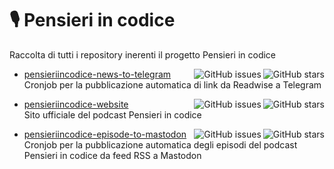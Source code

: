 # 🎙️ Pensieri in codice
Raccolta di tutti i repository inerenti il progetto Pensieri in codice

- [pensieriincodice-news-to-telegram](https://github.com/valeriogalano/pensieriincodice-news-to-telegram)
  <img align="right" src="https://img.shields.io/github/stars/valeriogalano/pensieriincodice-news-to-telegram?label=%E2%AD%90%EF%B8%8F&logo=github" alt="GitHub stars">
  <img align="right" src="https://img.shields.io/github/issues/valeriogalano/pensieriincodice-news-to-telegram" alt="GitHub issues">\
  Cronjob per la pubblicazione automatica di link da Readwise a Telegram 

- [pensieriincodice-website](https://github.com/valeriogalano/pensieriincodice-website)
  <img align="right" src="https://img.shields.io/github/stars/valeriogalano/pensieriincodice-website?label=%E2%AD%90%EF%B8%8F&logo=github" alt="GitHub stars">
  <img align="right" src="https://img.shields.io/github/issues/valeriogalano/pensieriincodice-website" alt="GitHub issues">\
  Sito ufficiale del podcast Pensieri in codice

- [pensieriincodice-episode-to-mastodon](https://github.com/valeriogalano/pensieriincodice-episode-to-mastodon)
  <img align="right" src="https://img.shields.io/github/stars/valeriogalano/pensieriincodice-episode-to-mastodon?label=%E2%AD%90%EF%B8%8F&logo=github" alt="GitHub stars">
  <img align="right" src="https://img.shields.io/github/issues/valeriogalano/pensieriincodice-episode-to-mastodon" alt="GitHub issues">\
  Cronjob per la pubblicazione automatica degli episodi del podcast Pensieri in codice da feed RSS a Mastodon
